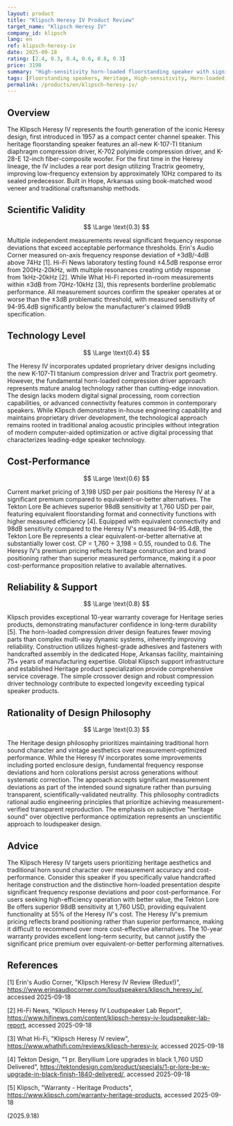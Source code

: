 ```yaml
---
layout: product
title: "Klipsch Heresy IV Product Review"
target_name: "Klipsch Heresy IV"
company_id: klipsch
lang: en
ref: klipsch-heresy-iv
date: 2025-09-18
rating: [2.4, 0.3, 0.4, 0.6, 0.8, 0.3]
price: 3198
summary: "High-sensitivity horn-loaded floorstanding speaker with significant frequency response deviations and premium pricing that lacks measurement-based justification."
tags: [Floorstanding speakers, Heritage, High-sensitivity, Horn-loaded, Speakers]
permalink: /products/en/klipsch-heresy-iv/
---
```

## Overview

The Klipsch Heresy IV represents the fourth generation of the iconic Heresy design, first introduced in 1957 as a compact center channel speaker. This heritage floorstanding speaker features an all-new K-107-TI titanium diaphragm compression driver, K-702 polyimide compression driver, and K-28-E 12-inch fiber-composite woofer. For the first time in the Heresy lineage, the IV includes a rear port design utilizing Tractrix geometry, improving low-frequency extension by approximately 10Hz compared to its sealed predecessor. Built in Hope, Arkansas using book-matched wood veneer and traditional craftsmanship methods.

## Scientific Validity

$$ \Large \text{0.3} $$

Multiple independent measurements reveal significant frequency response deviations that exceed acceptable performance thresholds. Erin's Audio Corner measured on-axis frequency response deviation of +3dB/-4dB above 74Hz [1]. Hi-Fi News laboratory testing found ±4.5dB response error from 200Hz-20kHz, with multiple resonances creating untidy response from 1kHz-20kHz [2]. While What Hi-Fi reported in-room measurements within ±3dB from 70Hz-10kHz [3], this represents borderline problematic performance. All measurement sources confirm the speaker operates at or worse than the ±3dB problematic threshold, with measured sensitivity of 94-95.4dB significantly below the manufacturer's claimed 99dB specification.

## Technology Level

$$ \Large \text{0.4} $$

The Heresy IV incorporates updated proprietary driver designs including the new K-107-TI titanium compression driver and Tractrix port geometry. However, the fundamental horn-loaded compression driver approach represents mature analog technology rather than cutting-edge innovation. The design lacks modern digital signal processing, room correction capabilities, or advanced connectivity features common in contemporary speakers. While Klipsch demonstrates in-house engineering capability and maintains proprietary driver development, the technological approach remains rooted in traditional analog acoustic principles without integration of modern computer-aided optimization or active digital processing that characterizes leading-edge speaker technology.

## Cost-Performance

$$ \Large \text{0.6} $$

Current market pricing of 3,198 USD per pair positions the Heresy IV at a significant premium compared to equivalent-or-better alternatives. The Tekton Lore Be achieves superior 98dB sensitivity at 1,760 USD per pair, featuring equivalent floorstanding format and connectivity functions with higher measured efficiency [4]. Equipped with equivalent connectivity and 98dB sensitivity compared to the Heresy IV's measured 94-95.4dB, the Tekton Lore Be represents a clear equivalent-or-better alternative at substantially lower cost. CP = 1,760 ÷ 3,198 = 0.55, rounded to 0.6. The Heresy IV's premium pricing reflects heritage construction and brand positioning rather than superior measured performance, making it a poor cost-performance proposition relative to available alternatives.

## Reliability & Support

$$ \Large \text{0.8} $$

Klipsch provides exceptional 10-year warranty coverage for Heritage series products, demonstrating manufacturer confidence in long-term durability [5]. The horn-loaded compression driver design features fewer moving parts than complex multi-way dynamic systems, inherently improving reliability. Construction utilizes highest-grade adhesives and fasteners with handcrafted assembly in the dedicated Hope, Arkansas facility, maintaining 75+ years of manufacturing expertise. Global Klipsch support infrastructure and established Heritage product specialization provide comprehensive service coverage. The simple crossover design and robust compression driver technology contribute to expected longevity exceeding typical speaker products.

## Rationality of Design Philosophy

$$ \Large \text{0.3} $$

The Heritage design philosophy prioritizes maintaining traditional horn sound character and vintage aesthetics over measurement-optimized performance. While the Heresy IV incorporates some improvements including ported enclosure design, fundamental frequency response deviations and horn colorations persist across generations without systematic correction. The approach accepts significant measurement deviations as part of the intended sound signature rather than pursuing transparent, scientifically-validated neutrality. This philosophy contradicts rational audio engineering principles that prioritize achieving measurement-verified transparent reproduction. The emphasis on subjective "heritage sound" over objective performance optimization represents an unscientific approach to loudspeaker design.

## Advice

The Klipsch Heresy IV targets users prioritizing heritage aesthetics and traditional horn sound character over measurement accuracy and cost-performance. Consider this speaker if you specifically value handcrafted heritage construction and the distinctive horn-loaded presentation despite significant frequency response deviations and poor cost-performance. For users seeking high-efficiency operation with better value, the Tekton Lore Be offers superior 98dB sensitivity at 1,760 USD, providing equivalent functionality at 55% of the Heresy IV's cost. The Heresy IV's premium pricing reflects brand positioning rather than superior performance, making it difficult to recommend over more cost-effective alternatives. The 10-year warranty provides excellent long-term security, but cannot justify the significant price premium over equivalent-or-better performing alternatives.

## References

[1] Erin's Audio Corner, "Klipsch Heresy IV Review (Redux!)", https://www.erinsaudiocorner.com/loudspeakers/klipsch_heresy_iv/, accessed 2025-09-18

[2] Hi-Fi News, "Klipsch Heresy IV Loudspeaker Lab Report", https://www.hifinews.com/content/klipsch-heresy-iv-loudspeaker-lab-report, accessed 2025-09-18

[3] What Hi-Fi, "Klipsch Heresy IV review", https://www.whathifi.com/reviews/klipsch-heresy-iv, accessed 2025-09-18

[4] Tekton Design, "1 pr. Beryllium Lore upgrades in black 1,760 USD Delivered", https://tektondesign.com/product/specials/1-pr-lore-be-w-upgrade-in-black-finish-1840-delivered/, accessed 2025-09-18

[5] Klipsch, "Warranty - Heritage Products", https://www.klipsch.com/warranty-heritage-products, accessed 2025-09-18

(2025.9.18)